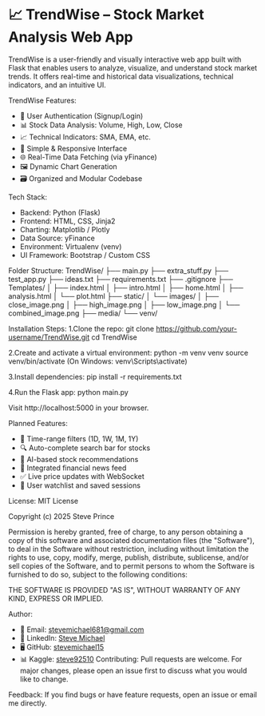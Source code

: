 # 📈 TrendWise – Stock Market Analysis Web App

TrendWise is a user-friendly and visually interactive web app built with Flask that enables users to analyze, visualize, and understand stock market trends. It offers real-time and historical data visualizations, technical indicators, and an intuitive UI.

TrendWise Features:
- 🔐 User Authentication (Signup/Login)
- 📊 Stock Data Analysis: Volume, High, Low, Close
- 📈 Technical Indicators: SMA, EMA, etc.
- 🧠 Simple & Responsive Interface
- 🌐 Real-Time Data Fetching (via yFinance)
- 🖼️ Dynamic Chart Generation
- 🗃️ Organized and Modular Codebase

Tech Stack:
- Backend: Python (Flask)
- Frontend: HTML, CSS, Jinja2
- Charting: Matplotlib / Plotly
- Data Source: yFinance
- Environment: Virtualenv (venv)
- UI Framework: Bootstrap / Custom CSS

Folder Structure:
TrendWise/
├── main.py
├── extra_stuff.py
├── test_app.py
├── ideas.txt
├── requirements.txt
├── .gitignore
├── Templates/
│ ├── index.html
│ ├── intro.html
│ ├── home.html
│ ├── analysis.html
│ └── plot.html
├── static/
│ └── images/
│ ├── close_image.png
│ ├── high_image.png
│ ├── low_image.png
│ └── combined_image.png
├── media/
└── venv/

Installation Steps:
1.Clone the repo:
  git clone https://github.com/your-username/TrendWise.git
  cd TrendWise

2.Create and activate a virtual environment:
  python -m venv venv
  source venv/bin/activate (On Windows: venv\Scripts\activate)

3.Install dependencies:
  pip install -r requirements.txt
  
4.Run the Flask app:
  python main.py

Visit http://localhost:5000 in your browser.


Planned Features:
- 📆 Time-range filters (1D, 1W, 1M, 1Y)
- 🔍 Auto-complete search bar for stocks
- 🧠 AI-based stock recommendations
- 💬 Integrated financial news feed
- ✅ Live price updates with WebSocket
- 💾 User watchlist and saved sessions

License:
MIT License

Copyright (c) 2025 Steve Prince

Permission is hereby granted, free of charge, to any person obtaining a copy
of this software and associated documentation files (the "Software"), to deal
in the Software without restriction, including without limitation the rights
to use, copy, modify, merge, publish, distribute, sublicense, and/or sell copies
of the Software, and to permit persons to whom the Software is furnished to do so,
subject to the following conditions:

THE SOFTWARE IS PROVIDED "AS IS", WITHOUT WARRANTY OF ANY KIND, EXPRESS OR IMPLIED.

Author:
- 📧 Email: [stevemichael681@gmail.com](mailto:stevemichael681@gmail.com)  
- 💼 LinkedIn: [Steve Michael](https://www.linkedin.com/in/steve-michael-512666222)  
- 🖥️ GitHub: [stevemichael15](https://github.com/stevemichael15)  
- 📊 Kaggle: [steve92510](https://www.kaggle.com/steve92510)
Contributing:
Pull requests are welcome. For major changes, please open an issue first to discuss what you would like to change.

Feedback:
If you find bugs or have feature requests, open an issue or email me directly.
